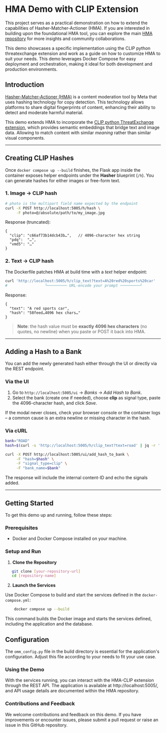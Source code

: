 # HMA Demo with CLIP Extension

This project serves as a practical demonstration on how to extend the capabilities of Hasher-Matcher-Actioner (HMA). If you are interested in building upon the foundational HMA tool, you can explore the main [HMA repository](https://github.com/facebook/ThreatExchange/tree/main/hasher-matcher-actioner) for more insights and community collaborations.

This demo showcases a specific implementation using the CLIP python threatexchange extension and work as a guide on how to customize HMA to suit your needs. This demo leverages Docker Compose for easy deployment and orchestration, making it ideal for both development and production environments.

## Introduction

[Hasher-Matcher-Actioner (HMA)](https://github.com/facebook/ThreatExchange/tree/main/hasher-matcher-actioner) is a content moderation tool by Meta that uses hashing technology for copy detection. This technology allows platforms to share digital fingerprints of content, enhancing their ability to detect and moderate harmful material.

This demo extends HMA to incorporate the [CLIP python ThreatExchange extension](https://pypi.org/project/tx-extension-clip/), which provides semantic embeddings that bridge text and image data. Allowing to match content with similar _meaning_ rather than similar visual components.

---

## Creating CLIP Hashes

Once `docker compose up --build` finishes, the Flask app inside the container exposes helper endpoints under the **Hasher** blueprint (`/h`).  You can generate hashes for either images or free-form text.

### 1. Image → CLIP hash

```bash
# photo is the multipart field name expected by the endpoint
curl -X POST http://localhost:5005/h/hash \
     -F photo=@/absolute/path/to/my_image.jpg
```

Response (truncated):

```jsonc
{
  "clip": "c66af73b14dcb43b…",   // 4096-character hex string
  "pdq":  "…",
  "vmd5": "…"
}
```

### 2. Text → CLIP hash

The Dockerfile patches HMA at build time with a *text* helper endpoint:

```bash
curl 'http://localhost:5005/h/clip_text?text=A%20red%20sports%20car'
#                 └───────── URL-encode your prompt ─────────┘
```

Response:

```jsonc
{
  "text": "A red sports car",
  "hash": "58feed…4096 hex chars…"
}
```

> **Note**: the hash value must be **exactly 4096 hex characters** (no quotes, no newline) when you paste or POST it back into HMA.

---

## Adding a Hash to a Bank

You can add the newly generated hash either through the UI or directly via the REST endpoint.

### Via the UI

1. Go to `http://localhost:5005/ui` →  *Banks*  →  *Add Hash to Bank*.
2. Select the bank (create one if needed), choose **clip** as signal type, paste the 4096-character hash, and click *Save*.

If the modal never closes, check your browser console or the container logs – a common cause is an extra newline or missing character in the hash.

### Via cURL

```bash
bank="ROAD"
hash=$(curl -s 'http://localhost:5005/h/clip_text?text=road' | jq -r '.hash')

curl -X POST http://localhost:5005/ui/add_hash_to_bank \
     -F "hash=$hash" \
     -F "signal_type=clip" \
     -F "bank_name=$bank"
```

The response will include the internal content-ID and echo the signals added.

---

## Getting Started

To get this demo up and running, follow these steps:

### Prerequisites

- Docker and Docker Compose installed on your machine.

### Setup and Run

1. **Clone the Repository**

```bash
   git clone [your-repository-url]
   cd [repository-name]
```

2. **Launch the Services**

Use Docker Compose to build and start the services defined in the `docker-compose.yml`:

```bash
    docker compose up --build
```

This command builds the Docker image and starts the services defined, including the application and the database.

## Configuration

The `omm_config.py` file in the build directory is essential for the application's configuration. Adjust this file according to your needs to fit your use case.

### Using the Demo

With the services running, you can interact with the HMA-CLIP extension through the REST API. The application is available at http://localhost:5005/, and API usage details are documented within the HMA repository.

### Contributions and Feedback

We welcome contributions and feedback on this demo. If you have improvements or encounter issues, please submit a pull request or raise an issue in this GitHub repository.
